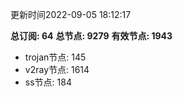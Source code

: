 更新时间2022-09-05 18:12:17

**总订阅: 64**
**总节点: 9279**
**有效节点: 1943**
- trojan节点: 145
- v2ray节点: 1614
- ss节点: 184
